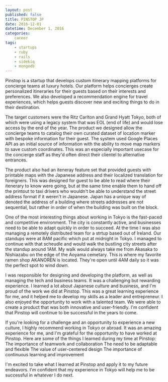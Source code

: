 ```yaml
---
layout: post
published: false
title: PINSTOP JP
date: 2016-12-01
datetime: December 1, 2016
categories:
    career
tags:
    - startups
    - ruby
    - rails
    - sidekiq
    - mongodb
---
```


Pinstop is a startup that develops custom itinerary mapping platforms for concierge teams at luxury hotels. Our platform helps concierges create personalized itineraries for their guests based on their interests and preferences. We also developed a recommendation engine for travel experiences, which helps guests discover new and exciting things to do in their destination.

The target customers were the Ritz Carlton and Grand Hyatt Tokyo, both of which were using a legacy system that was EOL (end of life) and would lose access by the end of the year. The product we designed allow the concierge teams to catalog their own curated dataset of location marker with bespoke information for their guest. The system used Google Places API as an initial source of information with the ability to move map markers to save custom coordinates. This was an especially important usecase for the concierge staff as they'd often direct their clientel to alternative entrances. 

The product also had an iteneray feature set that provided guests with printable maps with the Japanese address and their localized translation for foreigners. This was designed for guest to be able to read where their itenerary to know were going, but at the same time enable them to hand off the printout to taxi drivers who wouldn't be able to understand the street address format if it weren't in Japanese. Japan has a unique way of denoted the address of a building where streets addresses are not sequential, but rather in order of when the building was built on the block.

One of the most interesting things about working in Tokyo is the fast-paced and competitive environment. The city is constantly active, and businesses need to be able to adapt quickly in order to succeed. At the time I was also managing a remotely distributed team for a strtup based out of Ireland. Our standups were at 8AM pacific which put at midnight in Tokyo. I managed to continue with that scheudle and would walk the bustling city streets after the standup around 1AM. My walk would always take me from Akasaka to Nishiazabu on the edge of the Aoyama cemetary. This is where my favorite ramen shop AKANOREN is located. They're open until 4AM daily so it was the perfect spot to wind down.

I was responsible for designing and developing the platform, as well as managing the tech and business teams. It was a challenging but rewarding experience. I learned a lot about Japanese culture and business, and I'm proud of the work we did at Pinstop. This was a great learning experience for me, and it helped me to develop my skills as a leader and entrepreneur. I also enjoyed the opportunity to work with a talented team. We were able to create a product that was both innovative and user-friendly. I'm confident that Pinstop will continue to be successful in the years to come.

If you're looking for a challenge and an opportunity to experience a new culture, I highly recommend working in Tokyo or abroad. It was an amazing experience for me, and I'm grateful for the opportunity to have worked at Pinstop.
Here are some of the things I learned during my time at Pinstop:
The importance of teamwork and collaboration
The need to be adaptable and flexible
The value of user-centered design
The importance of continuous learning and improvement

I'm excited to take what I learned at Pinstop and apply it to my future endeavors. I'm confident that my experience in Tokyo will help me to be successful in whatever I do next.
